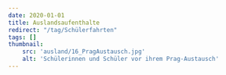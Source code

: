 ```yaml
---
date: 2020-01-01
title: Auslandsaufenthalte
redirect: "/tag/Schülerfahrten"
tags: []
thumbnail: 
    src: 'ausland/16_PragAustausch.jpg'
    alt: 'Schülerinnen und Schüler vor ihrem Prag-Austausch'
---
```

